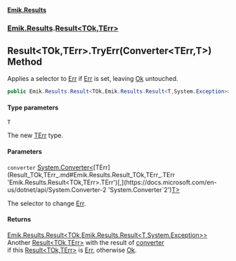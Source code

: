 #### [Emik.Results](index.md 'index')
### [Emik.Results](Emik.Results.md 'Emik.Results').[Result&lt;TOk,TErr&gt;](Result_TOk,TErr_.md 'Emik.Results.Result<TOk,TErr>')

## Result<TOk,TErr>.TryErr<T>(Converter<TErr,T>) Method

Applies a selector to [Err](Result_TOk,TErr_.Err.md 'Emik.Results.Result<TOk,TErr>.Err') if [Err](Result_TOk,TErr_.Err.md 'Emik.Results.Result<TOk,TErr>.Err') is set, leaving [Ok](Result_TOk,TErr_.Ok.md 'Emik.Results.Result<TOk,TErr>.Ok') untouched.

```csharp
public Emik.Results.Result<TOk,Emik.Results.Result<T,System.Exception>> TryErr<T>(System.Converter<TErr,T> converter);
```
#### Type parameters

<a name='Emik.Results.Result_TOk,TErr_.TryErr_T_(System.Converter_TErr,T_).T'></a>

`T`

The new [TErr](Result_TOk,TErr_.md#Emik.Results.Result_TOk,TErr_.TErr 'Emik.Results.Result<TOk,TErr>.TErr') type.
#### Parameters

<a name='Emik.Results.Result_TOk,TErr_.TryErr_T_(System.Converter_TErr,T_).converter'></a>

`converter` [System.Converter&lt;](https://docs.microsoft.com/en-us/dotnet/api/System.Converter-2 'System.Converter`2')[TErr](Result_TOk,TErr_.md#Emik.Results.Result_TOk,TErr_.TErr 'Emik.Results.Result<TOk,TErr>.TErr')[,](https://docs.microsoft.com/en-us/dotnet/api/System.Converter-2 'System.Converter`2')[T](Result_TOk,TErr_.TryErr.aOWHBPMCj2qNrTHNVR+Uxw.md#Emik.Results.Result_TOk,TErr_.TryErr_T_(System.Converter_TErr,T_).T 'Emik.Results.Result<TOk,TErr>.TryErr<T>(System.Converter<TErr,T>).T')[&gt;](https://docs.microsoft.com/en-us/dotnet/api/System.Converter-2 'System.Converter`2')

The selector to change [Err](Result_TOk,TErr_.Err.md 'Emik.Results.Result<TOk,TErr>.Err').

#### Returns
[Emik.Results.Result&lt;](Result_TOk,TErr_.md 'Emik.Results.Result<TOk,TErr>')[TOk](Result_TOk,TErr_.md#Emik.Results.Result_TOk,TErr_.TOk 'Emik.Results.Result<TOk,TErr>.TOk')[,](Result_TOk,TErr_.md 'Emik.Results.Result<TOk,TErr>')[Emik.Results.Result&lt;](Result_TOk,TErr_.md 'Emik.Results.Result<TOk,TErr>')[T](Result_TOk,TErr_.TryErr.aOWHBPMCj2qNrTHNVR+Uxw.md#Emik.Results.Result_TOk,TErr_.TryErr_T_(System.Converter_TErr,T_).T 'Emik.Results.Result<TOk,TErr>.TryErr<T>(System.Converter<TErr,T>).T')[,](Result_TOk,TErr_.md 'Emik.Results.Result<TOk,TErr>')[System.Exception](https://docs.microsoft.com/en-us/dotnet/api/System.Exception 'System.Exception')[&gt;](Result_TOk,TErr_.md 'Emik.Results.Result<TOk,TErr>')[&gt;](Result_TOk,TErr_.md 'Emik.Results.Result<TOk,TErr>')  
Another [Result&lt;TOk,TErr&gt;](Result_TOk,TErr_.md 'Emik.Results.Result<TOk,TErr>') with the result of [converter](Result_TOk,TErr_.TryErr.aOWHBPMCj2qNrTHNVR+Uxw.md#Emik.Results.Result_TOk,TErr_.TryErr_T_(System.Converter_TErr,T_).converter 'Emik.Results.Result<TOk,TErr>.TryErr<T>(System.Converter<TErr,T>).converter')  
if this [Result&lt;TOk,TErr&gt;](Result_TOk,TErr_.md 'Emik.Results.Result<TOk,TErr>') is [Err](Result_TOk,TErr_.Err.md 'Emik.Results.Result<TOk,TErr>.Err'), otherwise [Ok](Result_TOk,TErr_.Ok.md 'Emik.Results.Result<TOk,TErr>.Ok').